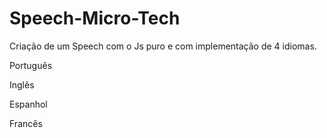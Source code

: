 # Speech-Micro-Tech
Criação de um Speech com o Js puro e com implementação de 4 idiomas.

<p>Português</p>
<p>Inglês</p>
<p>Espanhol</p>
<p>Francês</p>
